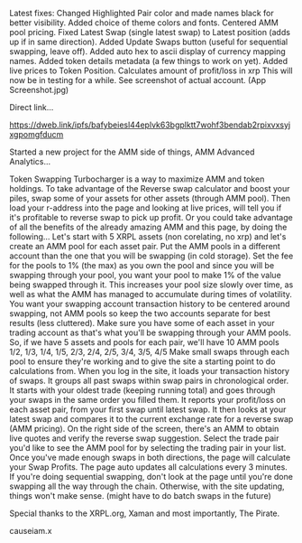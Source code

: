 Latest fixes:
Changed Highlighted Pair color and made names black for better visibility.
Added choice of theme colors and fonts.
Centered AMM pool pricing.
Fixed Latest Swap (single latest swap) to Latest position (adds up if in same direction).
Added Update Swaps button (useful for sequential swapping, leave off).
Added auto hex to ascii display of currency mapping names.
Added token details metadata (a few things to work on yet).
Added live prices to Token Position.
Calculates amount of profit/loss in xrp
This will now be in testing for a while.
See screenshot of actual account.  (App Screenshot.jpg)

Direct link...

https://dweb.link/ipfs/bafybeiesl44eplvk63bgplktt7wohf3bendab2rpixvxsyjxgpomgfducm

Started a new project for the AMM side of things, AMM Advanced Analytics...

Token Swapping Turbocharger is a way to maximize AMM and token holdings. To take advantage of the Reverse swap calculator and boost your piles, swap some of your assets for other assets (through AMM pool). Then load your r-address into the page and looking at live prices, will tell you if it's profitable to reverse swap to pick up profit. Or you could take advantage of all the benefits of the already amazing AMM and this page, by doing the following… Let's start with 5 XRPL assets (non corelating, no xrp) and let's create an AMM pool for each asset pair. Put the AMM pools in a different account than the one that you will be swapping (in cold storage). Set the fee for the pools to 1% (the max) as you own the pool and since you will be swapping through your pool, you want your pool to make 1% of the value being swapped through it. This increases your pool size slowly over time, as well as what the AMM has managed to accumulate during times of volatility. You want your swapping account transaction history to be centered around swapping, not AMM pools so keep the two accounts separate for best results (less cluttered). Make sure you have some of each asset in your trading account as that's what you'll be swapping through your AMM pools. So, if we have 5 assets and pools for each pair, we'll have 10 AMM pools 1/2, 1/3, 1/4, 1/5, 2/3, 2/4, 2/5, 3/4, 3/5, 4/5 Make small swaps through each pool to ensure they're working and to give the site a starting point to do calculations from. When you log in the site, it loads your transaction history of swaps. It groups all past swaps within swap pairs in chronological order. It starts with your oldest trade (keeping running total) and goes through your swaps in the same order you filled them. It reports your profit/loss on each asset pair, from your first swap until latest swap. It then looks at your latest swap and compares it to the current exchange rate for a reverse swap (AMM pricing). On the right side of the screen, there's an AMM to obtain live quotes and verify the reverse swap suggestion. Select the trade pair you'd like to see the AMM pool for by selecting the trading pair in your list. Once you've made enough swaps in both directions, the page will calculate your Swap Profits. The page auto updates all calculations every 3 minutes. If you're doing sequential swapping, don't look at the page until you're done swapping all the way through the chain. Otherwise, with the site updating, things won't make sense. (might have to do batch swaps in the future)

Special thanks to the XRPL.org, Xaman and most importantly, The Pirate.

causeiam.x

